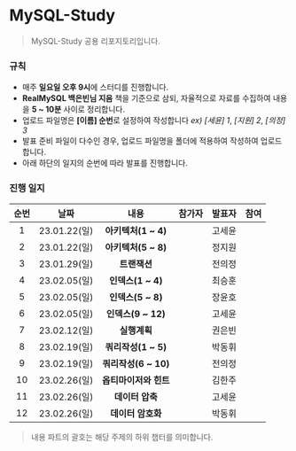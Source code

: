 # MySQL-Study
> MySQL-Study 공용 리포지토리입니다.

### 규칙
* 매주 **일요일 오후 9시**에 스터디를 진행합니다.
* **RealMySQL 백은빈님 지음** 책을 기준으로 삼되, 자율적으로 자료를 수집하여 내용을 **5 ~ 10분** 사이로 정리합니다.
* 업로드 파일명은  **[이름] 순번**로 설정하여 작성합니다 *ex) [세윤] 1*, *[지원] 2*, *[의정] 3*
* 발표 준비 파일이 다수인 경우, 업로드 파일명을 폴더에 적용하여 작성하여 업로드 합니다.
* 아래 하단의 일지의 순번에 따라 발표를 진행합니다.

### 진행 일지
|순번|날짜|내용|참가자|발표자|참여|
|:---:|:---:|:---:|:---:|:---:|:---:|
|1|23.01.22(일)|**아키텍처(1 ~ 4)**||고세윤||
|2|23.01.22(일)|**아키텍처(5 ~ 8)**||정지원||
|3|23.01.29(일)|**트랜잭션**||전의정||
|4|23.02.05(일)|**인덱스(1 ~ 4)**||최승훈||
|5|23.02.05(일)|**인덱스(5 ~ 8)**||장윤호||
|6|23.02.05(일)|**인덱스(9 ~ 12)**||고세윤||
|7|23.02.12(일)|**실행계획**||권은빈||
|8|23.02.19(일)|**쿼리작성(1 ~ 5)**||박동휘||
|9|23.02.19(일)|**쿼리작성(6 ~ 10)**||전의정||
|10|23.02.26(일)|**옵티마이저와 힌트**||김한주||
|11|23.02.26(일)|**데이터 압축**||고세윤||
|12|23.02.26(일)|**데이터 암호화**||박동휘||

> 내용 파트의 괄호는 해당 주제의 하위 챕터를 의미합니다. 
